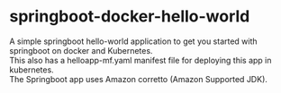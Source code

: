 # springboot-docker-hello-world
A simple springboot hello-world application to get you started with springboot on docker and Kubernetes.
</br> This also has a helloapp-mf.yaml manifest file for deploying this app in kubernetes.
</br> The Springboot app uses Amazon corretto (Amazon Supported JDK).
